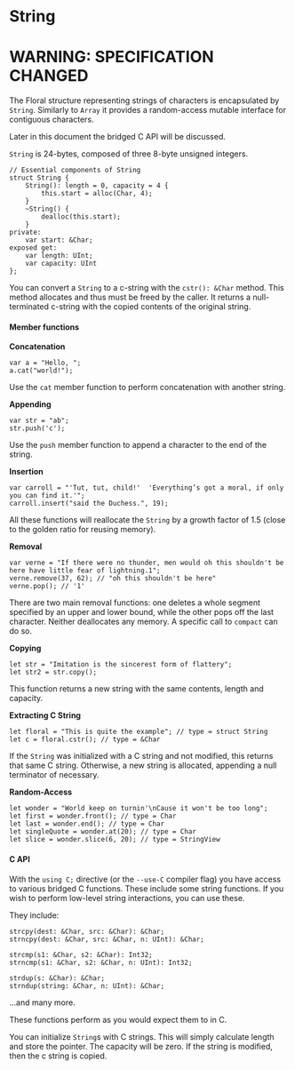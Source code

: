 #  String
# WARNING: SPECIFICATION CHANGED

The Floral structure representing strings of characters is encapsulated by `String`. Similarly to `Array` it provides a random-access mutable interface for contiguous characters.

Later in this document the bridged C API will be discussed.

`String` is 24-bytes, composed of three 8-byte unsigned integers.

```
// Essential components of String
struct String {
    String(): length = 0, capacity = 4 {
        this.start = alloc(Char, 4);
    }
    ~String() {
        dealloc(this.start);
    }
private:
    var start: &Char;
exposed get:
    var length: UInt;
    var capacity: UInt
};
```

You can convert a `String` to a c-string with the `cstr(): &Char` method. This method allocates and thus must be freed by the caller. It returns a null-terminated c-string with the copied contents of the original string.

#### Member functions

**Concatenation**

```
var a = "Hello, ";
a.cat("world!");
```

Use the `cat` member function to perform concatenation with another string.

**Appending**
```
var str = "ab";
str.push('c');
```

Use the `push` member function to append a character to the end of the string.

**Insertion**

```
var carroll = "'Tut, tut, child!'  'Everything’s got a moral, if only you can find it.'";
carroll.insert("said the Duchess.", 19);
```

All these functions will reallocate the `String` by a growth factor of 1.5 (close to the golden ratio for reusing memory).

**Removal**

```
var verne = "If there were no thunder, men would oh this shouldn't be here have little fear of lightning.1";
verne.remove(37, 62); // "oh this shouldn't be here"
verne.pop(); // '1'
```

There are two main removal functions: one deletes a whole segment specified by an upper and lower bound, while the other pops off the last character. Neither deallocates any memory. A specific call to `compact` can do so.

**Copying**

```
let str = "Imitation is the sincerest form of flattery";
let str2 = str.copy();
```

This function returns a new string with the same contents, length and capacity.

**Extracting C String**
```
let floral = "This is quite the example"; // type = struct String
let c = floral.cstr(); // type = &Char
```

If the `String` was initialized with a C string and not modified, this returns that same C string. Otherwise, a new string is allocated, appending a null terminator of necessary.

**Random-Access**

```
let wonder = "World keep on turnin'\nCause it won't be too long";
let first = wonder.front(); // type = Char
let last = wonder.end(); // type = Char
let singleQuote = wonder.at(20); // type = Char
let slice = wonder.slice(6, 20); // type = StringView
```

#### C API

With the `using C;` directive (or the `--use-C` compiler flag) you have access to various bridged C functions. These include some string functions. If you wish to perform low-level string interactions, you can use these.

They include:
```
strcpy(dest: &Char, src: &Char): &Char;
strncpy(dest: &Char, src: &Char, n: UInt): &Char;

strcmp(s1: &Char, s2: &Char): Int32;
strncmp(s1: &Char, s2: &Char, n: UInt): Int32;

strdup(s: &Char): &Char;
strndup(string: &Char, n: UInt): &Char;
```
...and many more.

These functions perform as you would expect them to in C.

You can initialize `String`s with C strings. This will simply calculate length and store the pointer. The capacity will be zero. If the string is modified, then the c string is copied.
